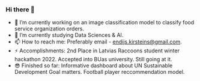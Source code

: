 ### Hi there 👋

- 🔭 I’m currently working on an image classification model to classify food service organization orders.
- 🌱 I’m currently studying Data Sciences & AI.
- 📫 How to reach me: Preferably email - endijs.kirsteins@gmail.com.
- ⚡ Accomplishments: 2nd Place in Latvias Raccoons student winter hackathon 2022. Accepted into BUas university. Still going at it.
- 😎 Finished so far: Informative dashboard about UN Sustainable Development Goal matters. Football player reccommendation model.
